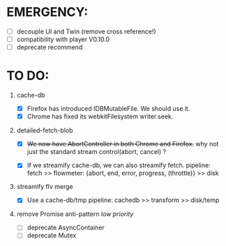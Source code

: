 # EMERGENCY:

- [ ] decouple UI and Twin (remove cross reference!)
- [ ] compatibility with player V0.10.0 
- [ ] deprecate recommend

# TO DO:

1. cache-db

   - [x] Firefox has introduced IDBMutableFile. We should use it.
   - [x] Chrome has fixed its webkitFilesystem writer.seek. 

2. detailed-fetch-blob

   - [x] ~~We now have AbortController in both Chrome and Firefox.~~
     why not just the standard stream control(abort, cancel) ? 

   - [x] If we streamify cache-db, we can also streamify fetch.
     pipeline: fetch >> flowmeter: {abort, end, error, progress, (throttle)} >>  disk

3. streamify flv merge

   - [x] Use a cache-db/tmp
     pipeline: cachedb >> transform >> disk/temp

4. remove Promise anti-pattern
   *low priority*

   - [ ] deprecate AsyncContainer
   - [ ] deprecate Mutex
